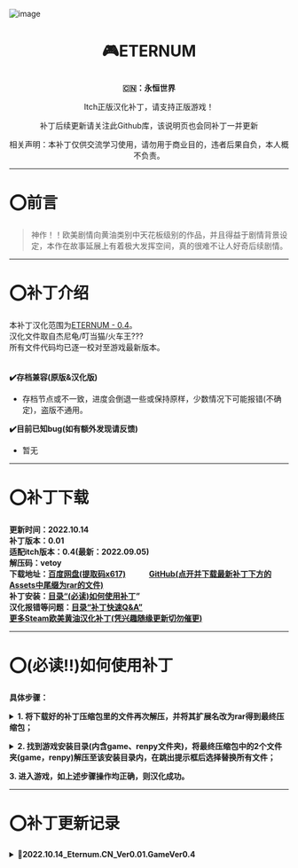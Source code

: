 ![image](https://github.com/Vetoyi/ETERNUM/blob/main/%E5%B0%81%E9%9D%A2(ETERNUM).png)
# <p align="center">:video_game:ETERNUM</p>
**<p align="center">:cn:：永恒世界</p>**
<p align="center">Itch正版汉化补丁，请支持正版游戏！</p>
<p align="center">补丁后续更新请关注此Github库，该说明页也会同补丁一并更新</p>
<p align="center">相关声明：本补丁仅供交流学习使用，请勿用于商业目的，违者后果自负，本人概不负责。</p>

***

# :o:前言
> 神作！！欧美剧情向黄油类别中天花板级别的作品，并且得益于剧情背景设定，本作在故事延展上有着极大发挥空间，真的很难不让人好奇后续剧情。

***

# :o:补丁介绍
本补丁汉化范围为[ETERNUM - 0.4](https://caribdis.itch.io/eternum)。<br>汉化文件取自杰尼龟/叮当猫/火车王???<br>所有文件代码均已逐一校对至游戏最新版本。
<br><br><br>
**:heavy_check_mark:存档兼容(原版&汉化版)**
- 存档节点或不一致，进度会倒退一些或保持原样，少数情况下可能报错(不确定)，盗版不通用。

**:heavy_check_mark:目前已知bug(如有额外发现请反馈)**
- 暂无

***

# :o:补丁下载
**更新时间：2022.10.14
<br>补丁版本：0.01
<br>适配itch版本：0.4(最新：2022.09.05)
<br>解压码：vetoy
<br>下载地址：[百度网盘(提取码x617)](https://pan.baidu.com/s/1v8htj8q5ehTVubx-qmk5aQ)　　　[GitHub(点开并下载最新补丁下方的Assets中尾缀为rar的文件)](https://github.com/Vetoyi/CN_Patch.ETERNUM/releases)
<br>补丁安装：[目录“(必读)如何使用补丁](https://github.com/Vetoyi/CN_Patch.ETERNUM#o必读bangbang如何使用补丁)”
<br>汉化报错等问题：[目录“补丁快速Q&A”](https://github.com/Vetoyi/CN_Patch.ETERNUM#o补丁快速qa)
<br>[更多Steam欧美黄油汉化补丁(凭兴趣随缘更新切勿催更)](https://github.com/Vetoyi/CN_Patch.RenPy_Games)**

***

# :o:(必读:bangbang:)如何使用补丁
**具体步骤：**

**<details><summary>1. 将下载好的补丁压缩包里的文件再次解压，并将其扩展名改为rar得到最终压缩包；</summary>**
> ![image](https://github.com/Vetoyi/ETERNUM/blob/main/(%E5%BF%85%E8%AF%BB%E2%80%BC%EF%B8%8F)%E5%A6%82%E4%BD%95%E4%BD%BF%E7%94%A8%E8%A1%A5%E4%B8%81/01.png)
> ![image](https://github.com/Vetoyi/ETERNUM/blob/main/(%E5%BF%85%E8%AF%BB%E2%80%BC%EF%B8%8F)%E5%A6%82%E4%BD%95%E4%BD%BF%E7%94%A8%E8%A1%A5%E4%B8%81/02.png)</details>

**<details><summary>2. 找到游戏安装目录(内含game、renpy文件夹)，将最终压缩包中的2个文件夹(game，renpy)解压至该安装目录内，在跳出提示框后选择替换所有文件；</summary>**
> ![image](https://github.com/Vetoyi/ETERNUM/blob/main/(%E5%BF%85%E8%AF%BB%E2%80%BC%EF%B8%8F)%E5%A6%82%E4%BD%95%E4%BD%BF%E7%94%A8%E8%A1%A5%E4%B8%81/03.png)
> ![image](https://github.com/Vetoyi/ETERNUM/blob/main/(%E5%BF%85%E8%AF%BB%E2%80%BC%EF%B8%8F)%E5%A6%82%E4%BD%95%E4%BD%BF%E7%94%A8%E8%A1%A5%E4%B8%81/04.png)
> ![image](https://github.com/Vetoyi/ETERNUM/blob/main/(%E5%BF%85%E8%AF%BB%E2%80%BC%EF%B8%8F)%E5%A6%82%E4%BD%95%E4%BD%BF%E7%94%A8%E8%A1%A5%E4%B8%81/05.png)</details>

**3. 进入游戏，如上述步骤操作均正确，则汉化成功。**

***

# :o:补丁更新记录
**<details><summary>:beginner:2022.10.14_Eternum.CN_Ver0.01.GameVer0.4</summary>**
- 修正部分汉化问题。
- 添加仙女座语音备忘录翻译。
- 首次发布补丁。</details>
